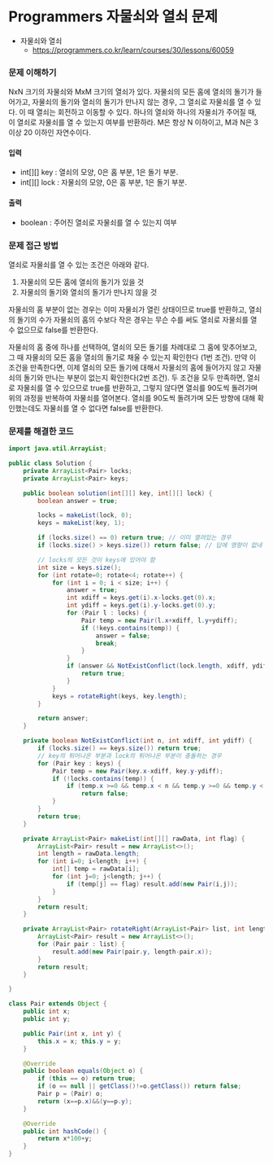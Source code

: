 # Programmers 자물쇠와 열쇠 문제

- 자물쇠와 열쇠
    - https://programmers.co.kr/learn/courses/30/lessons/60059

### 문제 이해하기
NxN 크기의 자물쇠와 MxM 크기의 열쇠가 있다.
자물쇠의 모든 홈에 열쇠의 돌기가 들어가고, 자물쇠의 돌기와 열쇠의 돌기가 만나지 않는 경우, 그 열쇠로 자물쇠를 열 수 있다.
이 때 열쇠는 회전하고 이동할 수 있다.
하나의 열쇠와 하나의 자물쇠가 주어질 때, 이 열쇠로 자물쇠를 열 수 있는지 여부를 반환하라.
M은 항상 N 이하이고, M과 N은 3 이상 20 이하인 자연수이다.

#### 입력
- int[][] key : 열쇠의 모양, 0은 홈 부분, 1은 돌기 부분.
- int[][] lock : 자물쇠의 모양, 0은 홈 부분, 1은 돌기 부분.

#### 출력
- boolean : 주어진 열쇠로 자물쇠를 열 수 있는지 여부

### 문제 접근 방법
열쇠로 자물쇠를 열 수 있는 조건은 아래와 같다.
1. 자물쇠의 모든 홈에 열쇠의 돌기가 있을 것
2. 자물쇠의 돌기와 열쇠의 돌기가 만나지 않을 것

자물쇠의 홈 부분이 없는 경우는 이미 자물쇠가 열린 상태이므로 true를 반환하고, 열쇠의 돌기의 수가 자물쇠의 홈의 수보다 작은 경우는 무슨 수를 써도 열쇠로 자물쇠를 열 수 없으므로 false를 반환한다.

자물쇠의 홈 중에 하나를 선택하여, 열쇠의 모든 돌기를 차례대로 그 홈에 맞추어보고, 그 때 자물쇠의 모든 홈을 열쇠의 돌기로 채울 수 있는지 확인한다 (1번 조건).
만약 이 조건을 만족한다면, 이제 열쇠의 모든 돌기에 대해서 자물쇠의 홈에 들어가지 않고 자물쇠의 돌기와 만나는 부분이 없는지 확인한다(2번 조건).
두 조건을 모두 만족하면, 열쇠로 자물쇠를 열 수 있으므로 true를 반환하고,
그렇지 않다면 열쇠를 90도씩 돌려가며 위의 과정을 반복하여 자물쇠를 열어본다.
열쇠를 90도씩 돌려가며 모든 방향에 대해 확인했는데도 자물쇠를 열 수 없다면 false를 반환한다.


### 문제를 해결한 코드
~~~java
import java.util.ArrayList;

public class Solution {
    private ArrayList<Pair> locks;
    private ArrayList<Pair> keys;

    public boolean solution(int[][] key, int[][] lock) {
        boolean answer = true;

        locks = makeList(lock, 0);
        keys = makeList(key, 1);

        if (locks.size() == 0) return true; // 이미 열려있는 경우
        if (locks.size() > keys.size()) return false; // 답에 영향이 없네

        // locks의 모든 것이 keys에 있어야 함
        int size = keys.size();
        for (int rotate=0; rotate<4; rotate++) {
            for (int i = 0; i < size; i++) {
                answer = true;
                int xdiff = keys.get(i).x-locks.get(0).x;
                int ydiff = keys.get(i).y-locks.get(0).y;
                for (Pair l : locks) {
                    Pair temp = new Pair(l.x+xdiff, l.y+ydiff);
                    if (!keys.contains(temp)) {
                        answer = false;
                        break;
                    }
                }
                if (answer && NotExistConflict(lock.length, xdiff, ydiff)) {
                    return true;
                }
            }
            keys = rotateRight(keys, key.length);
        }

        return answer;
    }

    private boolean NotExistConflict(int n, int xdiff, int ydiff) {
        if (locks.size() == keys.size()) return true;
        // key의 튀어나온 부분과 lock의 튀어나온 부분이 충돌하는 경우
        for (Pair key : keys) {
            Pair temp = new Pair(key.x-xdiff, key.y-ydiff);
            if (!locks.contains(temp)) {
                if (temp.x >=0 && temp.x < n && temp.y >=0 && temp.y < n)
                    return false;
            }
        }
        return true;
    }

    private ArrayList<Pair> makeList(int[][] rawData, int flag) {
        ArrayList<Pair> result = new ArrayList<>();
        int length = rawData.length;
        for (int i=0; i<length; i++) {
            int[] temp = rawData[i];
            for (int j=0; j<length; j++) {
                if (temp[j] == flag) result.add(new Pair(i,j));
            }
        }
        return result;
    }

    private ArrayList<Pair> rotateRight(ArrayList<Pair> list, int length) {
        ArrayList<Pair> result = new ArrayList<>();
        for (Pair pair : list) {
            result.add(new Pair(pair.y, length-pair.x));
        }
        return result;
    }

}

class Pair extends Object {
    public int x;
    public int y;

    public Pair(int x, int y) {
        this.x = x; this.y = y;
    }

    @Override
    public boolean equals(Object o) {
        if (this == o) return true;
        if (o == null || getClass()!=o.getClass()) return false;
        Pair p = (Pair) o;
        return (x==p.x)&&(y==p.y);
    }

    @Override
    public int hashCode() {
        return x*100+y;
    }
}
~~~

